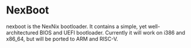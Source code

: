 # NexBoot
nexboot is the NexNix bootloader. It contains a simple, yet well-architectured BIOS and UEFI bootloader. Currently it will work on i386 and x86_64, but will be ported to ARM and RISC-V.
